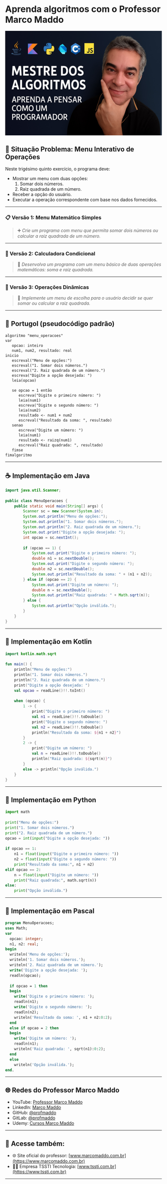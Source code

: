 # Aprenda algoritmos com o Professor Marco Maddo
![Mestre dos Algoritmos](https://raw.githubusercontent.com/profmaddo/algoritmos-resolvidos-java-kotlin-python-pascal/main/images/mestre-dos-algoritmos-02.jpeg)
## 🧠 Situação Problema: Menu Interativo de Operações

Neste trigésimo quinto exercício, o programa deve:

- Mostrar um menu com duas opções:
  1. Somar dois números.
  2. Raiz quadrada de um número.
- Receber a opção do usuário.
- Executar a operação correspondente com base nos dados fornecidos.

---

### 📋 Versão 1: Menu Matemático Simples
> ➕ *Crie um programa com menu que permita somar dois números ou calcular a raiz quadrada de um número.*

---

### 🧮 Versão 2: Calculadora Condicional
> 🧠 *Desenvolva um programa com um menu básico de duas operações matemáticas: soma e raiz quadrada.*

---

### 🧾 Versão 3: Operações Dinâmicas
> 🧠 *Implemente um menu de escolha para o usuário decidir se quer somar ou calcular a raiz quadrada.*

---

## 💬 Portugol (pseudocódigo padrão)

```portugol
algoritmo "menu_operacoes"
var
   opcao: inteiro
   num1, num2, resultado: real
inicio
   escreval("Menu de opções:")
   escreval("1. Somar dois números.")
   escreval("2. Raiz quadrada de um número.")
   escreva("Digite a opção desejada: ")
   leia(opcao)

   se opcao = 1 então
      escreva("Digite o primeiro número: ")
      leia(num1)
      escreva("Digite o segundo número: ")
      leia(num2)
      resultado <- num1 + num2
      escreval("Resultado da soma: ", resultado)
   senao
      escreva("Digite um número: ")
      leia(num1)
      resultado <- raizq(num1)
      escreval("Raiz quadrada: ", resultado)
   fimse
fimalgoritmo
```

---

## ☕ Implementação em Java

```java
import java.util.Scanner;

public class MenuOperacoes {
    public static void main(String[] args) {
        Scanner sc = new Scanner(System.in);
        System.out.println("Menu de opções:");
        System.out.println("1. Somar dois números.");
        System.out.println("2. Raiz quadrada de um número.");
        System.out.print("Digite a opção desejada: ");
        int opcao = sc.nextInt();

        if (opcao == 1) {
            System.out.print("Digite o primeiro número: ");
            double n1 = sc.nextDouble();
            System.out.print("Digite o segundo número: ");
            double n2 = sc.nextDouble();
            System.out.println("Resultado da soma: " + (n1 + n2));
        } else if (opcao == 2) {
            System.out.print("Digite um número: ");
            double n = sc.nextDouble();
            System.out.println("Raiz quadrada: " + Math.sqrt(n));
        } else {
            System.out.println("Opção inválida.");
        }
    }
}
```

---

## 💙 Implementação em Kotlin

```kotlin
import kotlin.math.sqrt

fun main() {
    println("Menu de opções:")
    println("1. Somar dois números.")
    println("2. Raiz quadrada de um número.")
    print("Digite a opção desejada: ")
    val opcao = readLine()!!.toInt()

    when (opcao) {
        1 -> {
            print("Digite o primeiro número: ")
            val n1 = readLine()!!.toDouble()
            print("Digite o segundo número: ")
            val n2 = readLine()!!.toDouble()
            println("Resultado da soma: ${n1 + n2}")
        }
        2 -> {
            print("Digite um número: ")
            val n = readLine()!!.toDouble()
            println("Raiz quadrada: ${sqrt(n)}")
        }
        else -> println("Opção inválida.")
    }
}
```

---

## 🐍 Implementação em Python

```python
import math

print("Menu de opções:")
print("1. Somar dois números.")
print("2. Raiz quadrada de um número.")
opcao = int(input("Digite a opção desejada: "))

if opcao == 1:
    n1 = float(input("Digite o primeiro número: "))
    n2 = float(input("Digite o segundo número: "))
    print("Resultado da soma:", n1 + n2)
elif opcao == 2:
    n = float(input("Digite um número: "))
    print("Raiz quadrada:", math.sqrt(n))
else:
    print("Opção inválida.")
```

---

## 🧙 Implementação em Pascal

```pascal
program MenuOperacoes;
uses Math;
var
  opcao: integer;
  n1, n2: real;
begin
  writeln('Menu de opções:');
  writeln('1. Somar dois números.');
  writeln('2. Raiz quadrada de um número.');
  write('Digite a opção desejada: ');
  readln(opcao);

  if opcao = 1 then
  begin
    write('Digite o primeiro número: ');
    readln(n1);
    write('Digite o segundo número: ');
    readln(n2);
    writeln('Resultado da soma: ', n1 + n2:0:2);
  end
  else if opcao = 2 then
  begin
    write('Digite um número: ');
    readln(n1);
    writeln('Raiz quadrada: ', sqrt(n1):0:2);
  end
  else
    writeln('Opção inválida.');
end.
```

---

## 🌐 Redes do Professor Marco Maddo

- YouTube: [Professor Marco Maddo](https://www.youtube.com/@ProfessorMarcoMaddo)
- LinkedIn: [Marco Maddo](https://www.linkedin.com/in/marcomaddo/)
- GitHub: [@profmaddo](https://github.com/profmaddo)
- GitLab: [@profmaddo](https://gitlab.com/profmaddo)
- Udemy: [Cursos Marco Maddo](https://www.udemy.com/user/marcomaddo/)

---

## 🚀 Acesse também:

- 🌐 Site oficial do professor: [www.marcomaddo.com.br](https://www.marcomaddo.com.br)
- 🧑‍💼 Empresa TSSTI Tecnologia: [www.tssti.com.br](https://www.tssti.com.br)

---
